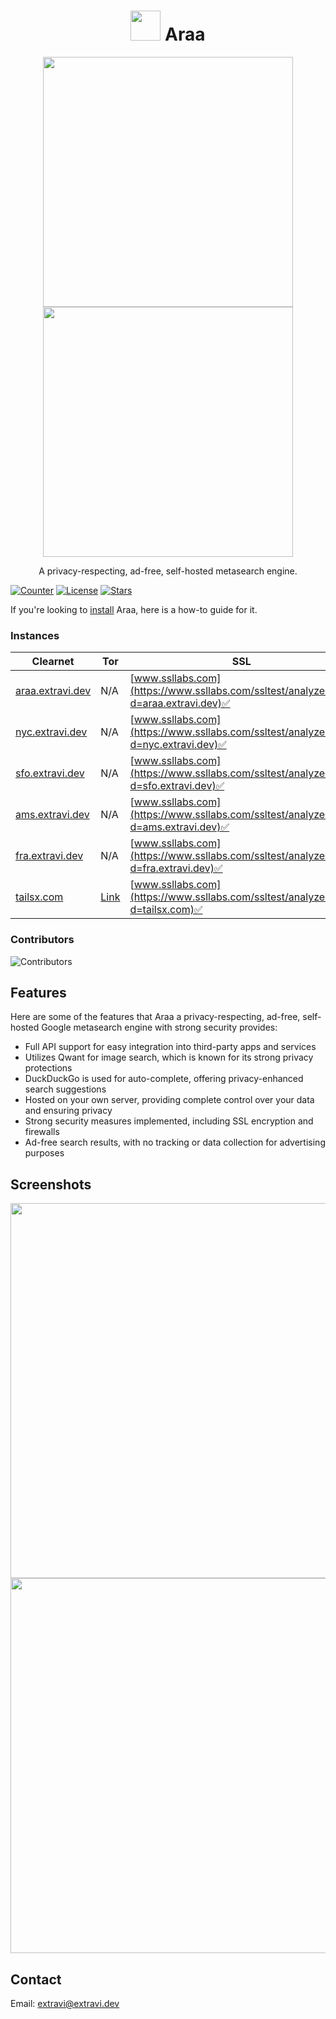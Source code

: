 <h1 align="center">
  <img src="https://raw.githubusercontent.com/Extravi/tailsx/main/static/favicon.png" width="48"/> Araa 
</h1>

<p align="center">
  <img src="https://user-images.githubusercontent.com/98912029/253724194-ca166197-315b-4aea-8b9e-bbd7c7db8731.png" width="400">
  <img src="https://user-images.githubusercontent.com/98912029/254550110-589a12a1-2a66-42c6-a4b4-133b33aaf2a3.png" width="400">
</p>

<p align="center">A privacy-respecting, ad-free, self-hosted metasearch engine.</p>

[![Counter](https://visitor-badge.laobi.icu/badge?page_id=Extravi.tailsx)](https://github.com/Extravi/araa-search)
[![License](https://img.shields.io/github/license/Extravi/araa-search)](https://github.com/Extravi/araa-search/blob/main/LICENSE)
[![Stars](https://img.shields.io/github/stars/Extravi/araa-search?style=social)](https://github.com/Extravi/araa-search/stargazers)

If you're looking to [install](https://extravi.dev/tailsx) Araa, here is a how-to guide for it.

### Instances

| Clearnet | Tor | SSL | Country | Status |
|-|-|-|-|-|
| [araa.extravi.dev](https://araa.extravi.dev/) | N/A | [www.ssllabs.com](https://www.ssllabs.com/ssltest/analyze.html?d=araa.extravi.dev)✅| North America, Europe | Official instance |
| [nyc.extravi.dev](https://nyc.extravi.dev/) | N/A | [www.ssllabs.com](https://www.ssllabs.com/ssltest/analyze.html?d=nyc.extravi.dev)✅| New York 🇺🇸 | Official instance |
| [sfo.extravi.dev](https://sfo.extravi.dev/) | N/A | [www.ssllabs.com](https://www.ssllabs.com/ssltest/analyze.html?d=sfo.extravi.dev)✅| San Francisco 🇺🇸 | Official instance |
| [ams.extravi.dev](https://ams.extravi.dev/) | N/A | [www.ssllabs.com](https://www.ssllabs.com/ssltest/analyze.html?d=ams.extravi.dev)✅| Amsterdam 🇳🇱 | Official instance |
| [fra.extravi.dev](https://fra.extravi.dev/) | N/A | [www.ssllabs.com](https://www.ssllabs.com/ssltest/analyze.html?d=fra.extravi.dev)✅| Frankfurt 🇩🇪 | Official instance |
| [tailsx.com](https://tailsx.com/) | [Link](http://inbbfryz7elofjk23pi7txnibttnuyz3rg2vwqmfengteeyhrmvex4id.onion/) | [www.ssllabs.com](https://www.ssllabs.com/ssltest/analyze.html?d=tailsx.com)✅| Canada 🇨🇦 | Unofficial instance |

### Contributors
![Contributors](https://contrib.rocks/image?repo=Extravi/araa-search)

## Features
Here are some of the features that Araa a privacy-respecting, ad-free, self-hosted Google metasearch engine with strong security provides:

* Full API support for easy integration into third-party apps and services
* Utilizes Qwant for image search, which is known for its strong privacy protections
* DuckDuckGo is used for auto-complete, offering privacy-enhanced search suggestions
* Hosted on your own server, providing complete control over your data and ensuring privacy
* Strong security measures implemented, including SSL encryption and firewalls
* Ad-free search results, with no tracking or data collection for advertising purposes

## Screenshots
<img src="https://user-images.githubusercontent.com/98912029/253724326-64db8ec7-1560-4f4e-94dd-914ae4b020f3.png" width="600">
<img src="https://user-images.githubusercontent.com/98912029/253724288-a5e41502-524b-4084-a815-73769d0a2a2c.png" width="600">

## Contact
Email: extravi@extravi.dev
